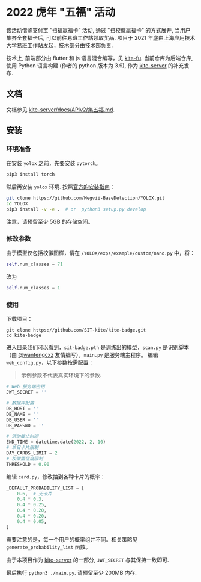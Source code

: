 # 2022 虎年 "五福" 活动

该活动借鉴支付宝 “扫福赢福卡” 活动, 通过 "扫校徽赢福卡" 的方式展开, 当用户集齐全套福卡后, 可以前往易班工作站领取奖品. 项目于 2021 年底由上海应用技术大学易班工作站发起，技术部分由技术部负责.

技术上, 前端部分由 flutter 和 js 语言混合编写，见 [kite-fu](https://github.com/SIT-kite/kite-fu). 当前仓库为后端仓库, 使用 Python 语言构建 (作者的 python 版本为 3.9), 作为 [kite-server](https://github.com/SIT-kite/kite-server) 的补充发布. 

## 文档

文档参见 [kite-server/docs/APIv2/集五福.md](https://github.com/SIT-kite/kite-server/blob/v2/docs/APIv2/%E9%9B%86%E4%BA%94%E7%A6%8F.md).

## 安装

###  环境准备

在安装 `yolox` 之前，先要安装 `pytorch`。

```bash
pip3 install torch
```

然后再安装 `yolox` 环境. 按照[官方的安装指南](https://github.com/Megvii-BaseDetection/YOLOX#quick-start)：

```bash
git clone https://github.com/Megvii-BaseDetection/YOLOX.git
cd YOLOX
pip3 install -v -e .  # or  python3 setup.py develop
```
注意，请预留至少 5GB 的存储空间。

### 修改参数

由于模型仅包括校徽图样，请在 `/YOLOX/exps/example/custom/nano.py` 中，将：

```python
self.num_classes = 71
```
改为
```python
self.num_classes = 1
```

### 使用

下载项目：

```
git clone https://github.com/SIT-kite/kite-badge.git
cd kite-badge
```

进入目录我们可以看到，`sit-badge.pth` 是训练出的模型，`scan.py` 是识别脚本（由 [@wanfengcxz](https://github.com/wanfengcxz) 友情编写），`main.py`
是服务端主程序。 编辑 `web_config.py`，以下参数按需配置：

> 示例参数不代表真实环境下的参数.

```python
# Web 服务端密钥
JWT_SECRET = ''

# 数据库配置
DB_HOST = ''
DB_NAME = ''
DB_USER = ''
DB_PASSWD = ''

# 活动截止时间
END_TIME = datetime.date(2022, 2, 10)
# 单日卡片限制
DAY_CARDS_LIMIT = 2
# 校徽置信度限制
THRESHOLD = 0.90
```

编辑 `card.py`，修改抽到各种卡片的概率：

```python
_DEFAULT_PROBABILITY_LIST = [
    0.6,  # 无卡片
    0.4 * 0.3,
    0.4 * 0.25,
    0.4 * 0.20,
    0.4 * 0.20,
    0.4 * 0.05,
]
```

需要注意的是，每一个用户的概率组并不同。相关策略见 `generate_probability_list` 函数。

由于本项目作为 [kite-server](https://github.com/SIT-kite/kite-server) 的一部分, `JWT_SECRET` 与其保持一致即可.

最后执行 `python3 ./main.py`. 请预留至少 200MB 内存.
